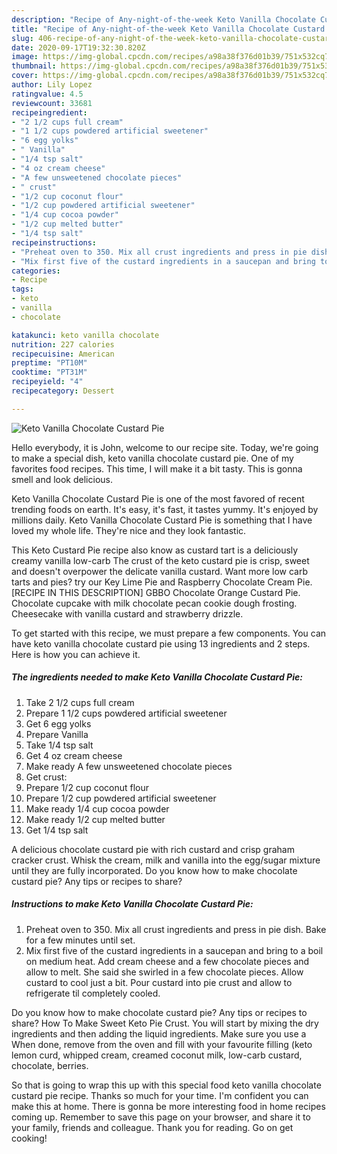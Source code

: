 ```yaml
---
description: "Recipe of Any-night-of-the-week Keto Vanilla Chocolate Custard Pie"
title: "Recipe of Any-night-of-the-week Keto Vanilla Chocolate Custard Pie"
slug: 406-recipe-of-any-night-of-the-week-keto-vanilla-chocolate-custard-pie
date: 2020-09-17T19:32:30.820Z
image: https://img-global.cpcdn.com/recipes/a98a38f376d01b39/751x532cq70/keto-vanilla-chocolate-custard-pie-recipe-main-photo.jpg
thumbnail: https://img-global.cpcdn.com/recipes/a98a38f376d01b39/751x532cq70/keto-vanilla-chocolate-custard-pie-recipe-main-photo.jpg
cover: https://img-global.cpcdn.com/recipes/a98a38f376d01b39/751x532cq70/keto-vanilla-chocolate-custard-pie-recipe-main-photo.jpg
author: Lily Lopez
ratingvalue: 4.5
reviewcount: 33681
recipeingredient:
- "2 1/2 cups full cream"
- "1 1/2 cups powdered artificial sweetener"
- "6 egg yolks"
- " Vanilla"
- "1/4 tsp salt"
- "4 oz cream cheese"
- "A few unsweetened chocolate pieces"
- " crust"
- "1/2 cup coconut flour"
- "1/2 cup powdered artificial sweetener"
- "1/4 cup cocoa powder"
- "1/2 cup melted butter"
- "1/4 tsp salt"
recipeinstructions:
- "Preheat oven to 350. Mix all crust ingredients and press in pie dish. Bake for a few minutes until set."
- "Mix first five of the custard ingredients in a saucepan and bring to a boil on medium heat. Add cream cheese and a few chocolate pieces and allow to melt. She said she swirled in a few chocolate pieces. Allow custard to cool just a bit. Pour custard into pie crust and allow to refrigerate til completely cooled."
categories:
- Recipe
tags:
- keto
- vanilla
- chocolate

katakunci: keto vanilla chocolate 
nutrition: 227 calories
recipecuisine: American
preptime: "PT10M"
cooktime: "PT31M"
recipeyield: "4"
recipecategory: Dessert

---
```



![Keto Vanilla Chocolate Custard Pie](https://img-global.cpcdn.com/recipes/a98a38f376d01b39/751x532cq70/keto-vanilla-chocolate-custard-pie-recipe-main-photo.jpg)

Hello everybody, it is John, welcome to our recipe site. Today, we're going to make a special dish, keto vanilla chocolate custard pie. One of my favorites food recipes. This time, I will make it a bit tasty. This is gonna smell and look delicious.

Keto Vanilla Chocolate Custard Pie is one of the most favored of recent trending foods on earth. It's easy, it's fast, it tastes yummy. It's enjoyed by millions daily. Keto Vanilla Chocolate Custard Pie is something that I have loved my whole life. They're nice and they look fantastic.

This Keto Custard Pie recipe also know as custard tart is a deliciously creamy vanilla low-carb The crust of the keto custard pie is crisp, sweet and doesn&#39;t overpower the delicate vanilla custard. Want more low carb tarts and pies? try our Key Lime Pie and Raspberry Chocolate Cream Pie. [RECIPE IN THIS DESCRIPTION] GBBO Chocolate Orange Custard Pie. Chocolate cupcake with milk chocolate pecan cookie dough frosting. Cheesecake with vanilla custard and strawberry drizzle.


To get started with this recipe, we must prepare a few components. You can have keto vanilla chocolate custard pie using 13 ingredients and 2 steps. Here is how you can achieve it.

<!--inarticleads1-->

##### The ingredients needed to make Keto Vanilla Chocolate Custard Pie:

1. Take 2 1/2 cups full cream
1. Prepare 1 1/2 cups powdered artificial sweetener
1. Get 6 egg yolks
1. Prepare  Vanilla
1. Take 1/4 tsp salt
1. Get 4 oz cream cheese
1. Make ready A few unsweetened chocolate pieces
1. Get  crust:
1. Prepare 1/2 cup coconut flour
1. Prepare 1/2 cup powdered artificial sweetener
1. Make ready 1/4 cup cocoa powder
1. Make ready 1/2 cup melted butter
1. Get 1/4 tsp salt


A delicious chocolate custard pie with rich custard and crisp graham cracker crust. Whisk the cream, milk and vanilla into the egg/sugar mixture until they are fully incorporated. Do you know how to make chocolate custard pie? Any tips or recipes to share? 

<!--inarticleads2-->

##### Instructions to make Keto Vanilla Chocolate Custard Pie:

1. Preheat oven to 350. Mix all crust ingredients and press in pie dish. Bake for a few minutes until set.
1. Mix first five of the custard ingredients in a saucepan and bring to a boil on medium heat. Add cream cheese and a few chocolate pieces and allow to melt. She said she swirled in a few chocolate pieces. Allow custard to cool just a bit. Pour custard into pie crust and allow to refrigerate til completely cooled.


Do you know how to make chocolate custard pie? Any tips or recipes to share? How To Make Sweet Keto Pie Crust. You will start by mixing the dry ingredients and then adding the liquid ingredients. Make sure you use a When done, remove from the oven and fill with your favourite filling (keto lemon curd, whipped cream, creamed coconut milk, low-carb custard, chocolate, berries. 

So that is going to wrap this up with this special food keto vanilla chocolate custard pie recipe. Thanks so much for your time. I'm confident you can make this at home. There is gonna be more interesting food in home recipes coming up. Remember to save this page on your browser, and share it to your family, friends and colleague. Thank you for reading. Go on get cooking!
